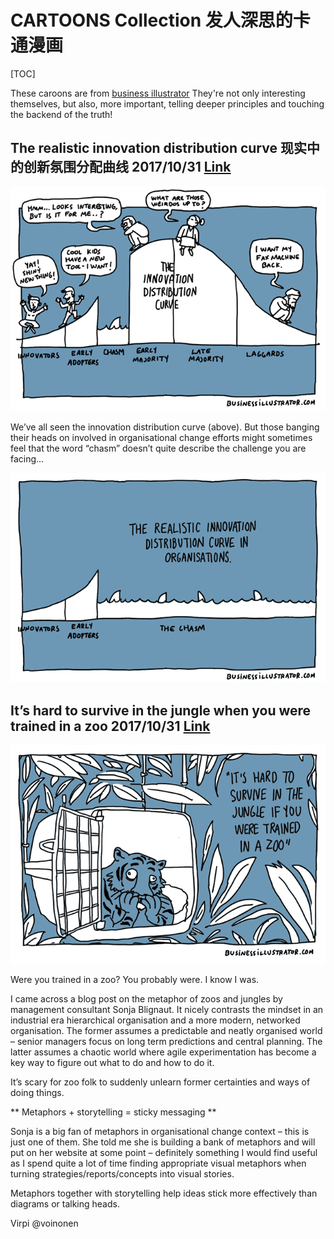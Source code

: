 # CARTOONS Collection 发人深思的卡通漫画

[TOC]

These caroons are from [business illustrator](https://www.businessillustrator.com)
They're not only interesting themselves, but also, more important, telling deeper principles and touching the backend of the truth!

## The realistic innovation distribution curve 现实中的创新氛围分配曲线 2017/10/31 [Link](https://www.businessillustrator.com/innovation-distribution-curve-cartoon/)

![innovation-distribution-curve](./pics/innovation-distribution-curve-650px.png)  

We’ve all seen the innovation distribution curve (above). But those banging their heads on involved in organisational change efforts might sometimes feel that the word “chasm” doesn’t quite describe the challenge you are facing…

![innovation-distribution-curve_chasm-version](./pics/innovation-distribution-curve_chasm-version_650px.png)  

## It’s hard to survive in the jungle when you were trained in a zoo 2017/10/31 [Link](https://www.businessillustrator.com/its-hard-to-survive-in-the-jungle-when-you-were-trained-in-a-zoo-cartoon/)

![training-survive-in-the-jungle-zoo_businessillustrator](./pics/training-survive-in-the-jungle-zoo_businessillustrator-650px.gif)  

Were you trained in a zoo? You probably were. I know I was.

I came across a blog post on the metaphor of zoos and jungles by management consultant Sonja Blignaut. It nicely contrasts the mindset in an industrial era hierarchical organisation and a more modern, networked organisation. The former assumes a predictable and neatly organised world – senior managers focus on long term predictions and central planning. The latter assumes a chaotic world where agile experimentation has become a key way to figure out what to do and how to do it.

It’s scary for zoo folk to suddenly unlearn former certainties and ways of doing things.

** Metaphors + storytelling = sticky messaging **

Sonja is a big fan of metaphors in organisational change context – this is just one of them. She told me she is building a bank of metaphors and will put on her website at some point – definitely something I would find useful as I spend quite a lot of time finding appropriate visual metaphors when turning strategies/reports/concepts into visual stories.

Metaphors together with storytelling help ideas stick more effectively than diagrams or talking heads.

Virpi @voinonen
